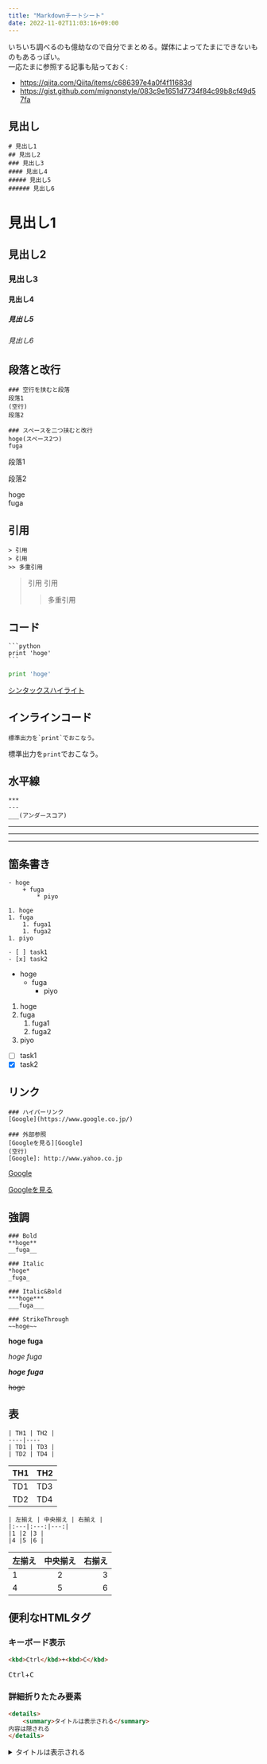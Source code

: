 ```yaml
---
title: "Markdownチートシート"
date: 2022-11-02T11:03:16+09:00
---
```


いちいち調べるのも億劫なので自分でまとめる。媒体によってたまにできないものもあるっぽい。  
一応たまに参照する記事も貼っておく:
- https://qiita.com/Qiita/items/c686397e4a0f4f11683d
- https://gist.github.com/mignonstyle/083c9e1651d7734f84c99b8cf49d57fa

## 見出し
```
# 見出し1
## 見出し2
### 見出し3
#### 見出し4
##### 見出し5
###### 見出し6
```

# 見出し1
## 見出し2
### 見出し3
#### 見出し4
##### 見出し5
###### 見出し6

## 段落と改行
```
### 空行を挟むと段落
段落1
(空行)
段落2

### スペースを二つ挟むと改行
hoge(スペース2つ)
fuga
```

段落1

段落2 

hoge  
fuga

## 引用
```
> 引用  
> 引用
>> 多重引用
```

> 引用
> 引用
>> 多重引用

## コード
~~~
```python
print 'hoge'
```
~~~

```python
print 'hoge'
```

[シンタックスハイライト](https://blog.katsubemakito.net/articles/github-markdown-syntaxhighlighting)

## インラインコード
```
標準出力を`print`でおこなう。
```

標準出力を`print`でおこなう。

## 水平線
```
***
---
___(アンダースコア)
```

***
---
___

## 箇条書き
```
- hoge
	+ fuga
		* piyo

1. hoge
1. fuga
	1. fuga1
	1. fuga2
1. piyo

- [ ] task1
- [x] task2
```

- hoge
    + fuga
        * piyo

1. hoge
1. fuga
    1. fuga1
	1. fuga2
1. piyo

- [ ] task1
- [x] task2

## リンク
```
### ハイパーリンク
[Google](https://www.google.co.jp/)

### 外部参照
[Googleを見る][Google]
(空行)
[Google]: http://www.yahoo.co.jp
```

[Google](https://www.google.co.jp/)

[Googleを見る][Google]

[Google]: http://www.yahoo.co.jp

## 強調
```
### Bold
**hoge**
__fuga__

### Italic
*hoge*
_fuga_

### Italic&Bold
***hoge***
___fuga___

### StrikeThrough
~~hoge~~
```

**hoge**
__fuga__

*hoge*
_fuga_

***hoge***
___fuga___

~~hoge~~

## 表
```
| TH1 | TH2 |
----|---- 
| TD1 | TD3 |
| TD2 | TD4 |
```

| TH1 | TH2 |
----|---- 
| TD1 | TD3 |
| TD2 | TD4 |

```
| 左揃え | 中央揃え | 右揃え |
|:---|:---:|---:|
|1 |2 |3 |
|4 |5 |6 |
```

| 左揃え | 中央揃え | 右揃え |
|:---|:---:|---:|
|1 |2 |3 |
|4 |5 |6 |

## 便利なHTMLタグ
### キーボード表示
```HTML
<kbd>Ctrl</kbd>+<kbd>C</kbd>
```

<kbd>Ctrl</kbd>+<kbd>C</kbd>

### 詳細折りたたみ要素
```HTML
<details>
    <summary>タイトルは表示される</summary>
内容は隠される
</details>
```

<details>
    <summary>タイトルは表示される</summary>
内容は隠される
</details>
